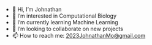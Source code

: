 - 👋 Hi, I’m Johnathan
- 👀 I’m interested in Computational Biology
- 🌱 I’m currently learning Machine Learning
- 💞️ I’m looking to collaborate on new projects
- 📫 How to reach me: 2023JohnathanMo@gmail.com

<!---
Nuttybarr/Nuttybarr is a ✨ special ✨ repository because its `README.md` (this file) appears on your GitHub profile.
You can click the Preview link to take a look at your changes.
--->
